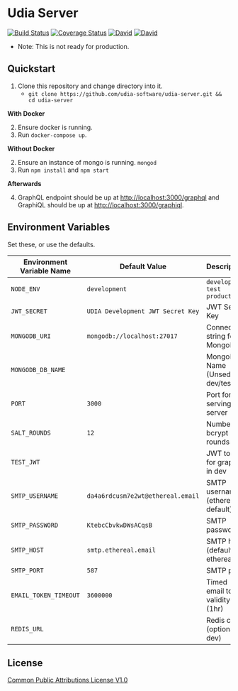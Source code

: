 # Udia Server

[![Build Status](https://img.shields.io/travis/udia-software/udia-server.svg)](https://travis-ci.org/udia-software/udia-server)
[![Coverage Status](https://img.shields.io/coveralls/github/udia-software/udia-server.svg)](https://coveralls.io/github/udia-software/udia-server?branch=master)
[![David](https://img.shields.io/david/udia-software/udia-server.svg)](https://david-dm.org/udia-software/udia-server)
[![David](https://img.shields.io/david/dev/udia-software/udia-server.svg)](https://david-dm.org/udia-software/udia-server?type=dev)

* Note: This is not ready for production.

## Quickstart

1. Clone this repository and change directory into it.
    * `git clone https://github.com/udia-software/udia-server.git && cd udia-server`

**With Docker**

2. Ensure docker is running.
3. Run `docker-compose up`.

**Without Docker**

2. Ensure an instance of mongo is running. `mongod`
3. Run `npm install` and `npm start`

**Afterwards**

4. GraphQL endpoint should be up at [http://localhost:3000/graphql](http://localhost:3000/graphql) and GraphiQL should be up at [http://localhost:3000/graphiql](http://localhost:3000/graphiql).

## Environment Variables

Set these, or use the defaults.

| Environment Variable Name | Default Value                     | Description                       |
|---------------------------|-----------------------------------|-----------------------------------|
| `NODE_ENV`                | `development`                     | `development` `test` `production` |
| `JWT_SECRET`              | `UDIA Development JWT Secret Key` | JWT Secret Key                    |
| `MONGODB_URI`             | `mongodb://localhost:27017`       | Connection string for MongoDB     |
| `MONGODB_DB_NAME`         | ` `                               | MongoDB Name (Unsed in dev/test)  |
| `PORT`                    | `3000`                            | Port for serving http server      |
| `SALT_ROUNDS`             | `12`                              | Number of bcrypt rounds           |
| `TEST_JWT`                | ` `                               | JWT to use for graphiql in dev    |
| `SMTP_USERNAME`           | `da4a6rdcusm7e2wt@ethereal.email` | SMTP username (ethereal default)  |
| `SMTP_PASSWORD`           | `KtebcCbvkwDWsACqsB`              | SMTP password                     |
| `SMTP_HOST`               | `smtp.ethereal.email`             | SMTP host (defaults to ethereal)  |
| `SMTP_PORT`               | `587`                             | SMTP port                         |
| `EMAIL_TOKEN_TIMEOUT`     | `3600000`                         | Timed email token validity (1hr)  |
| `REDIS_URL`               | ` `                               | Redis conn (optional in dev)      |

## License

[Common Public Attributions License V1.0](LICENSE)
